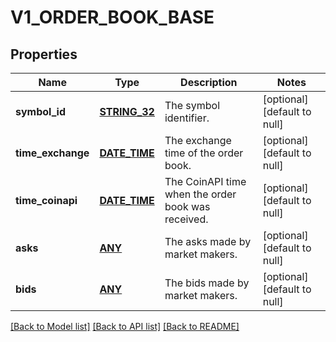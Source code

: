 # V1_ORDER_BOOK_BASE

## Properties
Name | Type | Description | Notes
------------ | ------------- | ------------- | -------------
**symbol_id** | [**STRING_32**](STRING_32.md) | The symbol identifier. | [optional] [default to null]
**time_exchange** | [**DATE_TIME**](DATE_TIME.md) | The exchange time of the order book. | [optional] [default to null]
**time_coinapi** | [**DATE_TIME**](DATE_TIME.md) | The CoinAPI time when the order book was received. | [optional] [default to null]
**asks** | [**ANY**](.md) | The asks made by market makers. | [optional] [default to null]
**bids** | [**ANY**](.md) | The bids made by market makers. | [optional] [default to null]

[[Back to Model list]](../README.md#documentation-for-models) [[Back to API list]](../README.md#documentation-for-api-endpoints) [[Back to README]](../README.md)


